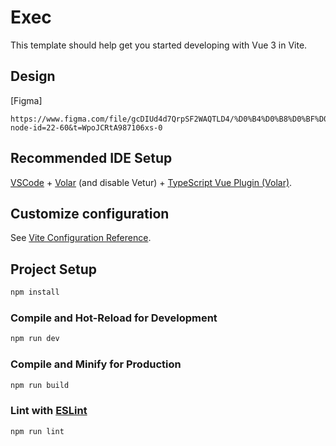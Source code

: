 # Exec

This template should help get you started developing with Vue 3 in Vite.

## Design

[Figma]

```
https://www.figma.com/file/gcDIUd4d7QrpSF2WAQTLD4/%D0%B4%D0%B8%D0%BF%D0%BB%D0%BE%D0%BC?node-id=22-60&t=WpoJCRtA987106xs-0
```
## Recommended IDE Setup

[VSCode](https://code.visualstudio.com/) + [Volar](https://marketplace.visualstudio.com/items?itemName=Vue.volar) (and disable Vetur) + [TypeScript Vue Plugin (Volar)](https://marketplace.visualstudio.com/items?itemName=Vue.vscode-typescript-vue-plugin).

## Customize configuration

See [Vite Configuration Reference](https://vitejs.dev/config/).

## Project Setup

```sh
npm install
```

### Compile and Hot-Reload for Development

```sh
npm run dev
```

### Compile and Minify for Production

```sh
npm run build
```

### Lint with [ESLint](https://eslint.org/)

```sh
npm run lint
```
